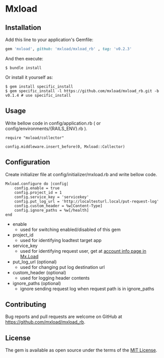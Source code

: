 # Mxload

## Installation

Add this line to your application's Gemfile:

```ruby
gem 'mxload', github: 'mxload/mxload_rb' , tag: 'v0.2.3'
```

And then execute:

    $ bundle install

Or install it yourself as:

    $ gem install specific_install
    $ gem specific_install -l https://github.com/mxload/mxload_rb.git -b v0.1.4 # use specific_install

## Usage
Write bellow code in config/application.rb ( or config/environments/{RAILS_ENV}.rb ).

    require "mxload/collector"

    config.middleware.insert_before(0, Mxload::Collector)
## Configuration
Create initializer file at config/initializer/mxload.rb and write bellow code.

    Mxload.configure do |config|
        config.enable = true
        config.project_id = 1
        config.service_key = 'servicekey'
        config.put_log_url = 'http://localtesturl.local/put-request-log'
        config.custom_header = %w[Content-Type]
        config.ignore_paths = %w[/health]
    end

- enable
    - used for switching enabled/disabled of this gem
- project_id
    - used for identifying loadtest target app
- service_key
    - used for identifying request user, get at [account info page in Mx.Load](https://app.mxload.mx/accounts)
- put_log_url (optional)
    - used for changing put log destination url
- custom_header (optional)
    - used for logging header contents
- ignore_paths (optional)
    - ignore sending request log when request path is in ignore_paths


## Contributing

Bug reports and pull requests are welcome on GitHub at https://github.com/mxload/mxload_rb.

## License

The gem is available as open source under the terms of the [MIT License](https://opensource.org/licenses/MIT).
